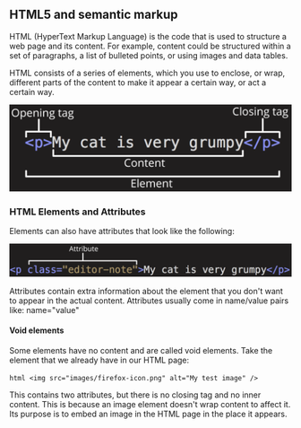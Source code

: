## HTML5 and semantic markup
HTML (HyperText Markup Language) is the code that is used to structure a web page and its content. For example, content could be structured within a set of paragraphs, a list of bulleted points, or using images and data tables. 

HTML consists of a series of elements, which you use to enclose, or wrap, different parts of the content to make it appear a certain way, or act a certain way.

![](/src/Images/syntax1.png)

### HTML Elements and Attributes
Elements can also have attributes that look like the following:

![](/src/Images/syntax2.png)

Attributes contain extra information about the element that you don't want to appear in the actual content. Attributes usually come in name/value pairs like: name="value"

#### Void elements

Some elements have no content and are called void elements. Take the  <img> element that we already have in our HTML page:

```html <img src="images/firefox-icon.png" alt="My test image" />```

This contains two attributes, but there is no closing tag and no inner content. This is because an image element doesn't wrap content to affect it. Its purpose is to embed an image in the HTML page in the place it appears.